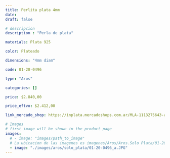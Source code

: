 ```yaml
---
title: Perlita plata 4mm
date: 
draft: false

# descripcion
description : "Perla de plata"

materials: Plata 925

color: Plateado

dimensions: "4mm diam"

code: 01-20-0496

type: "Aros"

categories: []

price: $2.840,00

price_eftvo: $2.412,00

link_mercado_shop: https://inplata.mercadoshops.com.ar/MLA-1113275643-aro-bolita-perlita-plata-4mm-_JM

# Images
# first image will be shown in the product page
images:
  # - image: "images/path_to_image"
  # La ubicacion de las imagenes es imagenes/Aros/Aros.Solo Plata/01-20-0496-perlita-plata-4mm
  - image: "./images/aros/solo_plata/01-20-0496_a.JPG"
---
```


